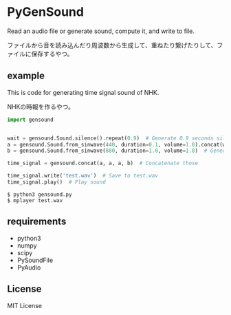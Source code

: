 PyGenSound
==========

Read an audio file or generate sound, compute it, and write to file.

ファイルから音を読み込んだり周波数から生成して、重ねたり繋げたりして、ファイルに保存するやつ。

## example
This is code for generating time signal sound of NHK.

NHKの時報を作るやつ。

``` python
import gensound


wait = gensound.Sound.silence().repeat(0.9)  # Generate 0.9 seconds silence
a = gensound.Sound.from_sinwave(440, duration=0.1, volume=1.0).concat(wait)  # Generate 440Hz sin wave 0.1 seconds, and 0.9 seconds silence
b = gensound.Sound.from_sinwave(880, duration=1.0, volume=1.0)  # Generate 880Hz sin wave 1 seconds

time_signal = gensound.concat(a, a, a, b)  # Concatenate those

time_signal.write('test.wav')  # Save to test.wav
time_signal.play()  # Play sound
```

``` shell
$ python3 gensound.py
$ mplayer test.wav
```

## requirements
- python3
- numpy
- scipy
- PySoundFile
- PyAudio

## License
MIT License
